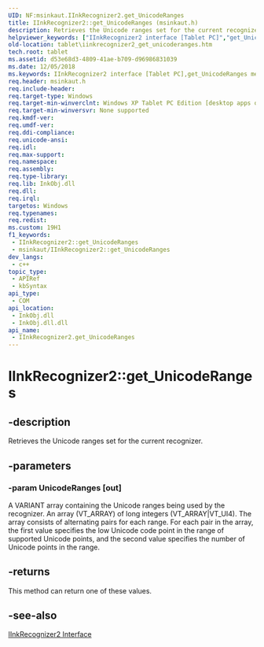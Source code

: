 ```yaml
---
UID: NF:msinkaut.IInkRecognizer2.get_UnicodeRanges
title: IInkRecognizer2::get_UnicodeRanges (msinkaut.h)
description: Retrieves the Unicode ranges set for the current recognizer.
helpviewer_keywords: ["IInkRecognizer2 interface [Tablet PC]","get_UnicodeRanges method","IInkRecognizer2.get_UnicodeRanges","IInkRecognizer2::get_UnicodeRanges","d53e68d3-4809-41ae-b709-d96986831039","get_UnicodeRanges","get_UnicodeRanges method [Tablet PC]","get_UnicodeRanges method [Tablet PC]","IInkRecognizer2 interface","msinkaut/IInkRecognizer2::get_UnicodeRanges","tablet.iinkrecognizer2_get_unicoderanges"]
old-location: tablet\iinkrecognizer2_get_unicoderanges.htm
tech.root: tablet
ms.assetid: d53e68d3-4809-41ae-b709-d96986831039
ms.date: 12/05/2018
ms.keywords: IInkRecognizer2 interface [Tablet PC],get_UnicodeRanges method, IInkRecognizer2.get_UnicodeRanges, IInkRecognizer2::get_UnicodeRanges, d53e68d3-4809-41ae-b709-d96986831039, get_UnicodeRanges, get_UnicodeRanges method [Tablet PC], get_UnicodeRanges method [Tablet PC],IInkRecognizer2 interface, msinkaut/IInkRecognizer2::get_UnicodeRanges, tablet.iinkrecognizer2_get_unicoderanges
req.header: msinkaut.h
req.include-header: 
req.target-type: Windows
req.target-min-winverclnt: Windows XP Tablet PC Edition [desktop apps only]
req.target-min-winversvr: None supported
req.kmdf-ver: 
req.umdf-ver: 
req.ddi-compliance: 
req.unicode-ansi: 
req.idl: 
req.max-support: 
req.namespace: 
req.assembly: 
req.type-library: 
req.lib: InkObj.dll
req.dll: 
req.irql: 
targetos: Windows
req.typenames: 
req.redist: 
ms.custom: 19H1
f1_keywords:
 - IInkRecognizer2::get_UnicodeRanges
 - msinkaut/IInkRecognizer2::get_UnicodeRanges
dev_langs:
 - c++
topic_type:
 - APIRef
 - kbSyntax
api_type:
 - COM
api_location:
 - InkObj.dll
 - InkObj.dll.dll
api_name:
 - IInkRecognizer2.get_UnicodeRanges
---
```


# IInkRecognizer2::get_UnicodeRanges


## -description

Retrieves the Unicode ranges set for the current recognizer.

## -parameters

### -param UnicodeRanges [out]

A VARIANT array containing the Unicode ranges being used by the recognizer. An array (VT_ARRAY) of long integers (VT_ARRAY|VT_UI4). The array consists of alternating pairs for each range. For each pair in the array, the first value specifies the low Unicode code point in the range of supported Unicode points, and the second value specifies the number of Unicode points in the range.

## -returns

This method can return one of these values.

## -see-also

<a href="/windows/desktop/api/msinkaut/nn-msinkaut-iinkrecognizer2">IInkRecognizer2 Interface</a>